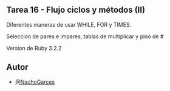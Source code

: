 
## Tarea 16 - Flujo ciclos y métodos (II)

Diferentes maneras de usar WHILE, FOR y TIMES.

Seleccion de pares e impares, tablas de multiplicar y pino de #

Version de Ruby 3.2.2


## Autor

- [@NachoGarces](https://github.com/NachoGarces)

